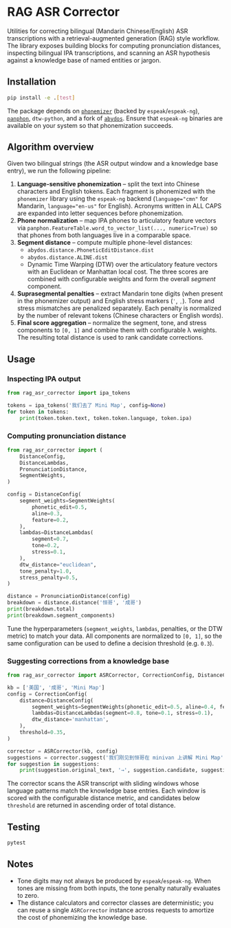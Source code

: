 # RAG ASR Corrector

Utilities for correcting bilingual (Mandarin Chinese/English) ASR transcriptions
with a retrieval-augmented generation (RAG) style workflow. The library exposes
building blocks for computing pronunciation distances, inspecting bilingual IPA
transcriptions, and scanning an ASR hypothesis against a knowledge base of
named entities or jargon.

## Installation

```bash
pip install -e .[test]
```

The package depends on [`phonemizer`](https://github.com/bootphon/phonemizer)
(backed by `espeak`/`espeak-ng`), [`panphon`](https://github.com/dmort27/panphon),
`dtw-python`, and a fork of [`abydos`](https://github.com/denizberkin/abydos).
Ensure that `espeak-ng` binaries are available on your system so that
phonemization succeeds.

## Algorithm overview

Given two bilingual strings (the ASR output window and a knowledge base entry),
we run the following pipeline:

1. **Language-sensitive phonemization** – split the text into Chinese characters
   and English tokens. Each fragment is phonemized with the `phonemizer`
   library using the `espeak-ng` backend (`language="cmn"` for Mandarin,
   `language="en-us"` for English). Acronyms written in ALL CAPS are expanded
   into letter sequences before phonemization.
2. **Phone normalization** – map IPA phones to articulatory feature vectors via
   `panphon.FeatureTable.word_to_vector_list(..., numeric=True)` so that phones
   from both languages live in a comparable space.
3. **Segment distance** – compute multiple phone-level distances:
   - `abydos.distance.PhoneticEditDistance.dist`
   - `abydos.distance.ALINE.dist`
   - Dynamic Time Warping (DTW) over the articulatory feature vectors with an
     Euclidean or Manhattan local cost.
     The three scores are combined with configurable weights and form the
     overall *segment* component.
4. **Suprasegmental penalties** – extract Mandarin tone digits (when present in
   the phonemizer output) and English stress markers (`ˈ`, `ˌ`). Tone and stress
   mismatches are penalized separately. Each penalty is normalized by the number
   of relevant tokens (Chinese characters or English words).
5. **Final score aggregation** – normalize the segment, tone, and stress
   components to `[0, 1]` and combine them with configurable λ weights. The
   resulting total distance is used to rank candidate corrections.

## Usage

### Inspecting IPA output

```python
from rag_asr_corrector import ipa_tokens

tokens = ipa_tokens('我们去了 Mini Map', config=None)
for token in tokens:
    print(token.token.text, token.token.language, token.ipa)
```

### Computing pronunciation distance

```python
from rag_asr_corrector import (
    DistanceConfig,
    DistanceLambdas,
    PronunciationDistance,
    SegmentWeights,
)

config = DistanceConfig(
    segment_weights=SegmentWeights(
        phonetic_edit=0.5,
        aline=0.3,
        feature=0.2,
    ),
    lambdas=DistanceLambdas(
        segment=0.7,
        tone=0.2,
        stress=0.1,
    ),
    dtw_distance="euclidean",
    tone_penalty=1.0,
    stress_penalty=0.5,
)

distance = PronunciationDistance(config)
breakdown = distance.distance('恒哥', '成哥')
print(breakdown.total)
print(breakdown.segment_components)
```

Tune the hyperparameters (`segment_weights`, `lambdas`, penalties, or the DTW
metric) to match your data. All components are normalized to `[0, 1]`, so the
same configuration can be used to define a decision threshold (e.g. `0.3`).

### Suggesting corrections from a knowledge base

```python
from rag_asr_corrector import ASRCorrector, CorrectionConfig, DistanceConfig

kb = ['美国', '成哥', 'Mini Map']
config = CorrectionConfig(
    distance=DistanceConfig(
        segment_weights=SegmentWeights(phonetic_edit=0.5, aline=0.4, feature=0.1),
        lambdas=DistanceLambdas(segment=0.8, tone=0.1, stress=0.1),
        dtw_distance='manhattan',
    ),
    threshold=0.35,
)

corrector = ASRCorrector(kb, config)
suggestions = corrector.suggest('我们刚见到恒哥在 minivan 上讲解 Mini Map')
for suggestion in suggestions:
    print(suggestion.original_text, '→', suggestion.candidate, suggestion.distance.total)
```

The corrector scans the ASR transcript with sliding windows whose language
patterns match the knowledge base entries. Each window is scored with the
configurable distance metric, and candidates below `threshold` are returned in
ascending order of total distance.

## Testing

```bash
pytest
```

## Notes

- Tone digits may not always be produced by `espeak`/`espeak-ng`. When tones are
  missing from both inputs, the tone penalty naturally evaluates to zero.
- The distance calculators and corrector classes are deterministic; you can
  reuse a single `ASRCorrector` instance across requests to amortize the cost of
  phonemizing the knowledge base.
